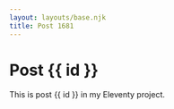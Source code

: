 ```yaml
---
layout: layouts/base.njk
title: Post 1681
---
```


# Post {{ id }}

This is post {{ id }} in my Eleventy project.
